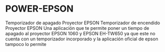 # POWER-EPSON
Temporizador de apagado Proyector EPSON
Temporizador de encendido Proyector EPSON Una aplicación que te permite poner un tiempo de apagado al proyector EPSON 1060 y EPSON EH-TW650 ya que este no  cuenta con  un temporizador incorporado y la aplicación oficial de epson tampoco lo permite
